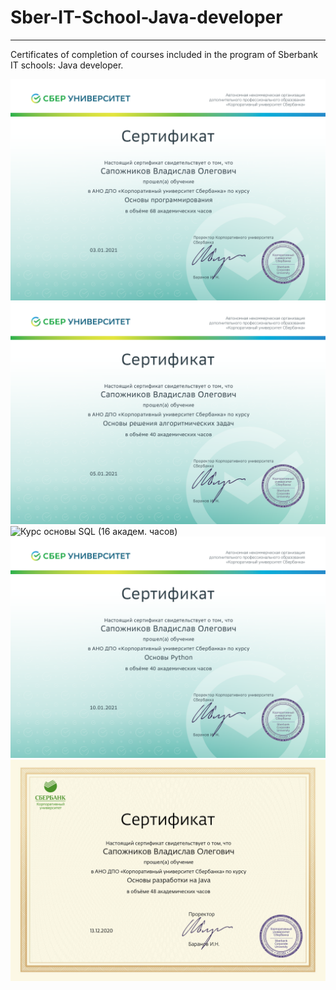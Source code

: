 # Sber-IT-School-Java-developer  
___  
Certificates of completion of courses included in the program of Sberbank IT schools: Java developer.  

![Курс основы программирования (68 академ. часов)](https://github.com/progerSapog/Sber-IT-School-Java-developer/blob/main/%D0%A1%D0%B5%D1%80%D1%82%D0%B8%D1%84%D0%B8%D0%BA%D0%B0%D1%82%D1%8B%20(%D0%9E%D0%BD%D0%BB%D0%B0%D0%B9%D0%BD%20%D0%B8%D0%BD%D1%82%D0%B5%D0%BD%D1%81%D0%B8%D0%B2)/1.%20%D0%A1%D0%B5%D1%80%D1%82%D0%B8%D1%84%D0%B8%D0%BA%D0%B0%D1%82.%20%D0%9E%D1%81%D0%BD%D0%BE%D0%B2%D1%8B%20%D0%BF%D1%80%D0%BE%D0%B3%D1%80%D0%B0%D0%BC%D0%BC%D0%B8%D1%80%D0%BE%D0%B2%D0%B0%D0%BD%D0%B8%D1%8F.png)  
![Курс основы решения алгоритмических задач (40 академ. часов)](https://github.com/progerSapog/Sber-IT-School-Java-developer/blob/main/%D0%A1%D0%B5%D1%80%D1%82%D0%B8%D1%84%D0%B8%D0%BA%D0%B0%D1%82%D1%8B%20(%D0%9E%D0%BD%D0%BB%D0%B0%D0%B9%D0%BD%20%D0%B8%D0%BD%D1%82%D0%B5%D0%BD%D1%81%D0%B8%D0%B2)/2.%20%D0%A1%D0%B5%D1%80%D1%82%D0%B8%D1%84%D0%B8%D0%BA%D0%B0%D1%82.%20%D0%9E%D1%81%D0%BD%D0%BE%D0%B2%D1%8B%20%D1%80%D0%B5%D1%88%D0%B5%D0%BD%D0%B8%D1%8F%20%D0%B0%D0%BB%D0%B3%D0%BE%D1%80%D0%B8%D1%82%D0%BC%D0%B8%D1%87%D0%B5%D1%81%D0%BA%D0%B8%D1%85%20%D0%B7%D0%B0%D0%B4%D0%B0%D1%87.png)  
![Курс основы SQL (16 академ. часов)](**https://github.com/progerSapog/Sber-IT-School-Java-developer/blob/main/3.%20%D0%A1%D0%B5%D1%80%D1%82%D0%B8%D1%84%D0%B8%D0%BA%D0%B0%D1%82.%20%D0%9E%D1%81%D0%BD%D0%BE%D0%B2%D1%8B%20SQL.png)  
![Курс основы Python (40 академ. часов)](https://github.com/progerSapog/Sber-IT-School-Java-developer/blob/main/%D0%A1%D0%B5%D1%80%D1%82%D0%B8%D1%84%D0%B8%D0%BA%D0%B0%D1%82%D1%8B%20(%D0%9E%D0%BD%D0%BB%D0%B0%D0%B9%D0%BD%20%D0%B8%D0%BD%D1%82%D0%B5%D0%BD%D1%81%D0%B8%D0%B2)/4.%20%D0%A1%D0%B5%D1%80%D1%82%D0%B8%D1%84%D0%B8%D0%BA%D0%B0%D1%82.%20%D0%9E%D1%81%D0%BD%D0%BE%D0%B2%D1%8B%20Python.png)  
![Курс основы разработки на Java (48 академ. часов)](https://github.com/progerSapog/Sber-IT-School-Java-developer/blob/main/%D0%A1%D0%B5%D1%80%D1%82%D0%B8%D1%84%D0%B8%D0%BA%D0%B0%D1%82%D1%8B%20(%D0%9E%D0%BD%D0%BB%D0%B0%D0%B9%D0%BD%20%D0%B8%D0%BD%D1%82%D0%B5%D0%BD%D1%81%D0%B8%D0%B2)/5.%20%D0%A1%D0%B5%D1%80%D1%82%D0%B8%D1%84%D0%B8%D0%BA%D0%B0%D1%82.%20%D0%9E%D1%81%D0%BD%D0%BE%D0%B2%D1%8B%20%D1%80%D0%B0%D0%B7%D1%80%D0%B0%D0%B1%D0%BE%D1%82%D0%BA%D0%B8%20%D0%BD%D0%B0%20Java.png)
